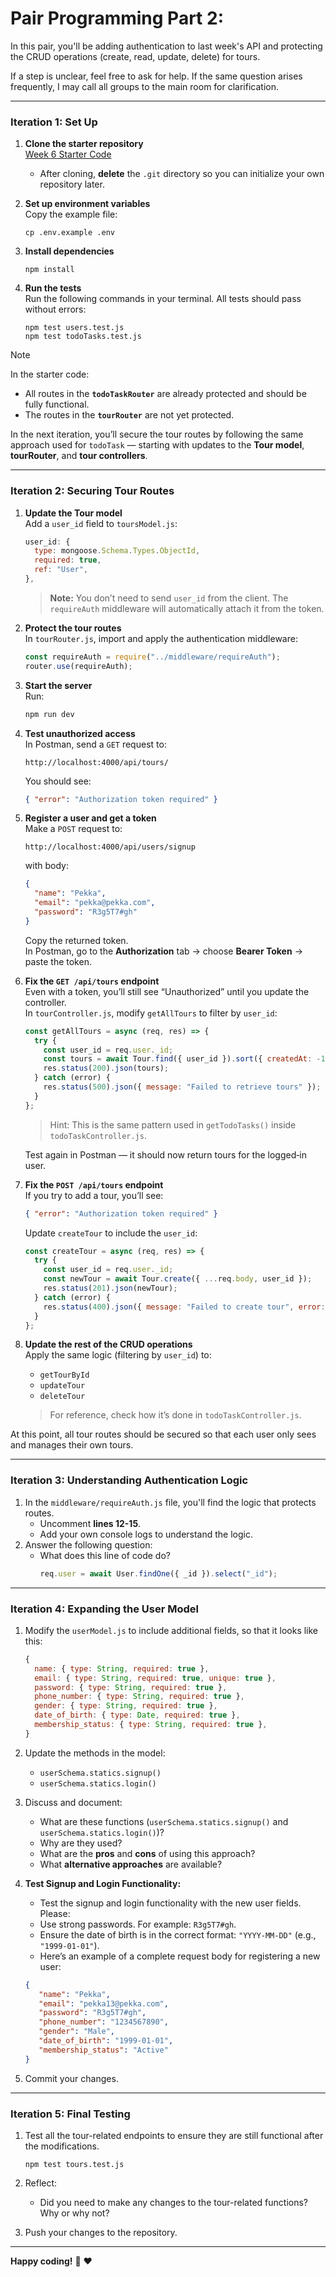 # Pair Programming Part 2: 

In this pair, you'll be adding authentication to last week's API and protecting the CRUD operations (create, read, update, delete) for tours. 

<!-- We will work through this step by step. However, there will **not** be a detailed explanation for each step—it's up to you and your partner to apply your knowledge and problem-solve together.  -->

If a step is unclear, feel free to ask for help. If the same question arises frequently, I may call all groups to the main room for clarification.

---

### **Iteration 1: Set Up**

1. **Clone the starter repository**  
   [Week 6 Starter Code](https://github.com/tx00-resources-en/week6-bepp-starter)  
   - After cloning, **delete** the `.git` directory so you can initialize your own repository later.

2. **Set up environment variables**  
   Copy the example file:  
   ```
   cp .env.example .env
   ```

3. **Install dependencies**  
   ```
   npm install
   ```

4. **Run the tests**  
   Run the following commands in your terminal. All tests should pass without errors:  
   ```
   npm test users.test.js
   npm test todoTasks.test.js
   ```

> [!NOTE] 
> In the starter code:  
> - All routes in the **`todoTaskRouter`** are already protected and should be fully functional.  
> - The routes in the **`tourRouter`** are not yet protected.  
> 
> In the next iteration, you’ll secure the tour routes by following the same approach used for `todoTask` — starting with updates to the **Tour model**, **tourRouter**, and **tour controllers**.


---

### **Iteration 2: Securing Tour Routes**

1. **Update the Tour model**  
   Add a `user_id` field to `toursModel.js`:
   ```js
   user_id: {
     type: mongoose.Schema.Types.ObjectId,
     required: true,
     ref: "User",
   },
   ```
   > **Note:** You don’t need to send `user_id` from the client. The `requireAuth` middleware will automatically attach it from the token.

2. **Protect the tour routes**  
   In `tourRouter.js`, import and apply the authentication middleware:
   ```js
   const requireAuth = require("../middleware/requireAuth");
   router.use(requireAuth);
   ```


3. **Start the server**  
   Run:
   ```bash
   npm run dev
   ```

4. **Test unauthorized access**  
   In Postman, send a `GET` request to:  
   ```
   http://localhost:4000/api/tours/
   ```
   You should see:
   ```json
   { "error": "Authorization token required" }
   ```

5. **Register a user and get a token**  
   Make a `POST` request to:
   ```
   http://localhost:4000/api/users/signup
   ```
   with body:
   ```json
   {
     "name": "Pekka",
     "email": "pekka@pekka.com",
     "password": "R3g5T7#gh"
   }
   ```
   Copy the returned token.  
   In Postman, go to the **Authorization** tab → choose **Bearer Token** → paste the token.

6. **Fix the `GET /api/tours` endpoint**  
   Even with a token, you’ll still see “Unauthorized” until you update the controller.  
   In `tourController.js`, modify `getAllTours` to filter by `user_id`:
   ```js
   const getAllTours = async (req, res) => {
     try {
       const user_id = req.user._id;
       const tours = await Tour.find({ user_id }).sort({ createdAt: -1 });
       res.status(200).json(tours);
     } catch (error) {
       res.status(500).json({ message: "Failed to retrieve tours" });
     }
   };
   ```
   > Hint: This is the same pattern used in `getTodoTasks()` inside `todoTaskController.js`.

   Test again in Postman — it should now return tours for the logged‑in user.


7. **Fix the `POST /api/tours` endpoint**  
   If you try to add a tour, you’ll see:
   ```json
   { "error": "Authorization token required" }
   ```
   Update `createTour` to include the `user_id`:
   ```js
   const createTour = async (req, res) => {
     try {
       const user_id = req.user._id;
       const newTour = await Tour.create({ ...req.body, user_id });
       res.status(201).json(newTour);
     } catch (error) {
       res.status(400).json({ message: "Failed to create tour", error: error.message });
     }
   };
   ```


8. **Update the rest of the CRUD operations**  
   Apply the same logic (filtering by `user_id`) to:
   - `getTourById`
   - `updateTour`
   - `deleteTour`  

   > For reference, check how it’s done in `todoTaskController.js`.

At this point, all tour routes should be secured so that each user only sees and manages their own tours.

---

### **Iteration 3: Understanding Authentication Logic**

1. In the `middleware/requireAuth.js` file, you'll find the logic that protects routes. 
   - Uncomment **lines 12-15**.
   - Add your own console logs to understand the logic.
2. Answer the following question:
   - What does this line of code do?
     ```javascript
     req.user = await User.findOne({ _id }).select("_id");
     ```

---

### **Iteration 4: Expanding the User Model**

1. Modify the `userModel.js` to include additional fields, so that it looks like this:
   ```javascript
   {
     name: { type: String, required: true },
     email: { type: String, required: true, unique: true },
     password: { type: String, required: true },
     phone_number: { type: String, required: true },
     gender: { type: String, required: true },
     date_of_birth: { type: Date, required: true },
     membership_status: { type: String, required: true },
   }
   ```
2. Update the methods in the model:
   - `userSchema.statics.signup()`
   - `userSchema.statics.login()`
   
3. Discuss and document:
   - What are these functions (`userSchema.statics.signup()` and `userSchema.statics.login()`)?
   - Why are they used?
   - What are the **pros** and **cons** of using this approach?
   - What **alternative approaches** are available?


4. **Test Signup and Login Functionality:**  
   - Test the signup and login functionality with the new user fields. Please:
   - Use strong passwords. For example: `R3g5T7#gh`.  
   - Ensure the date of birth is in the correct format: `"YYYY-MM-DD"` (e.g., `"1999-01-01"`).  
   - Here’s an example of a complete request body for registering a new user:  
   ```json
   {
      "name": "Pekka",
      "email": "pekka13@pekka.com",
      "password": "R3g5T7#gh",
      "phone_number": "1234567890",
      "gender": "Male",
      "date_of_birth": "1999-01-01",
      "membership_status": "Active"
   }
   ```
5. Commit your changes.

---

### **Iteration 5: Final Testing**

1. Test all the tour-related endpoints to ensure they are still functional after the modifications.
   ```
   npm test tours.test.js
   ```
2. Reflect:
   - Did you need to make any changes to the tour-related functions? Why or why not?

3. Push your changes to the repository.

---
**Happy coding!** :rocket: :heart: 